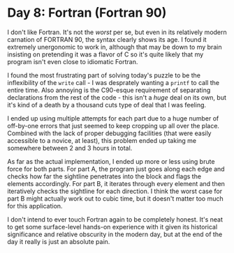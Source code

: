 # Day 8: Fortran (Fortran 90)

I don't like Fortran. It's not the _worst_ per se, but even in its relatively modern carnation of FORTRAN 90, the syntax
clearly shows its age. I found it extremely unergonomic to work in, although that may be down to my brain insisting on
pretending it was a flavor of C so it's quite likely that my program isn't even close to idiomatic Fortran.

I found the most frustrating part of solving today's puzzle to be the inflexibility of the `write` call - I was
desprately wanting a `printf` to call the entire time. Also annoying is the C90-esque requirement of separating
declarations from the rest of the code - this isn't a _huge_ deal on its own, but it's kind of a death by a thousand
cuts type of deal that I was feeling.

I ended up using multiple attempts for each part due to a huge number of off-by-one errors that just seemed to keep
cropping up all over the place. Combined with the lack of proper debugging facilities (that were easily accessible to a
novice, at least), this problem ended up taking me somewhere between 2 and 3 hours in total.

As far as the actual implementation, I ended up more or less using brute force for both parts. For part A, the program
just goes along each edge and checks how far the sightline penetrates into the block and flags the elements accordingly.
For part B, it iterates through every element and then iteratively checks the sightline for each direction. I think the
worst case for part B might actually work out to cubic time, but it doesn't matter too much for this application.

I don't intend to ever touch Fortran again to be completely honest. It's neat to get some surface-level hands-on
experience with it given its historical significance and relative obscurity in the modern day, but at the end of the day
it really is just an absolute pain.

